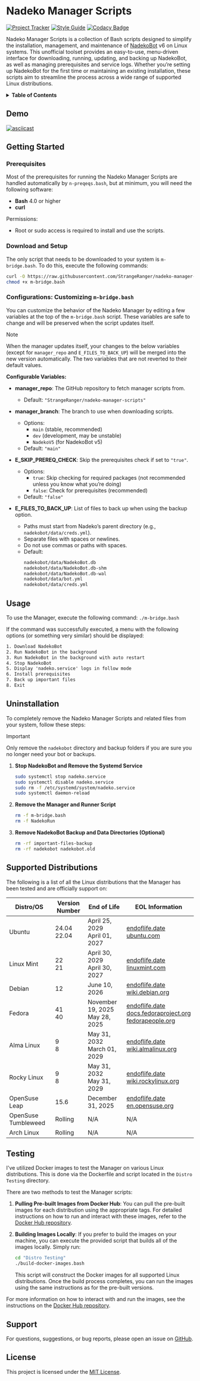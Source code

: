 # Nadeko Manager Scripts

[![Project Tracker](https://img.shields.io/badge/repo%20status-Project%20Tracker-lightgrey)](https://hthompson.dev/project-tracker#project-297718786)
[![Style Guide](https://img.shields.io/badge/code%20style-Style%20Guide-blueviolet)](https://bsg.hthompson.dev/)
[![Codacy Badge](https://app.codacy.com/project/badge/Grade/63b063408cea4065a5dbe8e7ba8fdfd2)](https://www.codacy.com/gh/StrangeRanger/nadeko-manager-scripts/dashboard?utm_source=github.com&utm_medium=referral&utm_content=StrangeRanger/nadeko-manager-scripts&utm_campaign=Badge_Grade)

Nadeko Manager Scripts is a collection of Bash scripts designed to simplify the installation, management, and maintenance of [NadekoBot](https://github.com/nadeko-bot/nadekobot) v6 on Linux systems. This unofficial toolset provides an easy-to-use, menu-driven interface for downloading, running, updating, and backing up NadekoBot, as well as managing prerequisites and service logs. Whether you’re setting up NadekoBot for the first time or maintaining an existing installation, these scripts aim to streamline the process across a wide range of supported Linux distributions.

<details>
<summary><strong>Table of Contents</strong></summary>

- [Nadeko Manager Scripts](#nadeko-manager-scripts)
  - [Demo](#demo)
  - [Getting Started](#getting-started)
    - [Prerequisites](#prerequisites)
    - [Download and Setup](#download-and-setup)
    - [Configurations: Customizing `m-bridge.bash`](#configurations-customizing-m-bridgebash)
  - [Usage](#usage)
  - [Uninstallation](#uninstallation)
  - [Supported Distributions](#supported-distributions)
  - [Testing](#testing)
  - [Support](#support)
  - [License](#license)

</details>

## Demo

[![asciicast](https://asciinema.hthompson.dev/a/3.svg)](https://asciinema.hthompson.dev/a/3)

## Getting Started

### Prerequisites

Most of the prerequisites for running the Nadeko Manager Scripts are handled automatically by `n-preqeqs.bash`, but at minimum, you will need the following software:

- **Bash** 4.0 or higher
- **curl**

Permissions:

- Root or sudo access is required to install and use the scripts.

### Download and Setup

The only script that needs to be downloaded to your system is `m-bridge.bash`. To do this, execute the following commands:

```bash
curl -O https://raw.githubusercontent.com/StrangeRanger/nadeko-manager-scripts/main/m-bridge.bash
chmod +x m-bridge.bash
```

### Configurations: Customizing `m-bridge.bash`

You can customize the behavior of the Nadeko Manager by editing a few variables at the top of the `m-bridge.bash` script. These variables are safe to change and will be preserved when the script updates itself.

> [!NOTE]
> When the manager updates itself, your changes to the below variables (except for `manager_repo` and `E_FILES_TO_BACK_UP`) will be merged into the new version automatically. The two variables that are not reverted to their default values.

**Configurable Variables:**

- **manager_repo**: The GitHub repository to fetch manager scripts from.
  - Default: `"StrangeRanger/nadeko-manager-scripts"`

- **manager_branch**: The branch to use when downloading scripts.
  - Options:
    - `main` (stable, recommended)
    - `dev` (development, may be unstable)
    - `NadekoV5` (for NadekoBot v5)
  - Default: `"main"`

- **E_SKIP_PREREQ_CHECK**: Skip the prerequisites check if set to `"true"`.
  - Options:
    - `true`: Skip checking for required packages (not recommended unless you know what you’re doing)
    - `false`: Check for prerequisites (recommended)
  - Default: `"false"`

- **E_FILES_TO_BACK_UP**: List of files to back up when using the backup option.
  - Paths must start from Nadeko’s parent directory (e.g., `nadekobot/data/creds.yml`).
  - Separate files with spaces or newlines.
  - Do not use commas or paths with spaces.
  - Default:
    ```bash
    nadekobot/data/NadekoBot.db
    nadekobot/data/NadekoBot.db-shm
    nadekobot/data/NadekoBot.db-wal
    nadekobot/data/bot.yml
    nadekobot/data/creds.yml
    ```

## Usage

To use the Manager, execute the following command: `./m-bridge.bash`

If the command was successfully executed, a menu with the following options (or something very similar) should be displayed:

```txt
1. Download NadekoBot
2. Run NadekoBot in the background
3. Run NadekoBot in the background with auto restart
4. Stop NadekoBot
5. Display 'nadeko.service' logs in follow mode
6. Install prerequisites
7. Back up important files
8. Exit
```

## Uninstallation

To completely remove the Nadeko Manager Scripts and related files from your system, follow these steps:

> [!IMPORTANT]
> Only remove the `nadekobot` directory and backup folders if you are sure you no longer need your bot or backups.

1. **Stop NadekoBot and Remove the Systemd Service**
   ```bash
   sudo systemctl stop nadeko.service
   sudo systemctl disable nadeko.service
   sudo rm -f /etc/systemd/system/nadeko.service
   sudo systemctl daemon-reload
   ```

2. **Remove the Manager and Runner Script**
   ```bash
   rm -f m-bridge.bash
   rm -f NadekoRun
   ```

3. **Remove NadekoBot Backup and Data Directories (Optional)**
   ```bash
   rm -rf important-files-backup
   rm -rf nadekobot nadekobot.old
   ```

## Supported Distributions

The following is a list of all the Linux distributions that the Manager has been tested and are officially support on:

| Distro/OS           | Version Number | End of Life                       | EOL Information                                                                                                                                                                                        |
| ------------------- | -------------- | --------------------------------- | ------------------------------------------------------------------------------------------------------------------------------------------------------------------------------------------------------ |
| Ubuntu              | 24.04<br>22.04 | April 25, 2029<br>April 01, 2027  | [endoflife.date](https://endoflife.date/ubuntu)<br>[ubuntu.com](https://ubuntu.com/about/release-cycle)                                                                                                |
| Linux Mint          | 22<br>21       | April 30, 2029<br>April 30, 2027  | [endoflife.date](https://endoflife.date/linuxmint)<br>[linuxmint.com](https://linuxmint.com/download_all.php)                                                                                          |
| Debian              | 12             | June 10, 2026                     | [endoflife.date](https://endoflife.date/debian)<br>[wiki.debian.org](https://wiki.debian.org/DebianReleases)                                                                                           |
| Fedora              | 41<br>40       | November 19, 2025<br>May 28, 2025 | [endoflife.date](https://endoflife.date/fedora)<br>[docs.fedoraproject.org](https://docs.fedoraproject.org/en-US/releases/lifecycle/)<br>[fedorapeople.org](https://fedorapeople.org/groups/schedule/) |
| Alma Linux          | 9<br>8         | May 31, 2032<br>March 01, 2029    | [endoflife.date](https://endoflife.date/almalinux)<br>[wiki.almalinux.org](https://wiki.almalinux.org/release-notes/)                                                                                  |
| Rocky Linux         | 9<br>8         | May 31, 2032<br>May 31, 2029      | [endoflife.date](https://endoflife.date/rockylinux)<br>[wiki.rockylinux.org](https://wiki.rockylinux.org/rocky/version/)                                                                               |
| OpenSuse Leap       | 15.6           | December 31, 2025                 | [endoflife.date](https://endoflife.date/opensuse)<br>[en.opensuse.org](https://en.opensuse.org/Lifetime)                                                                                               |
| OpenSuse Tumbleweed | Rolling        | N/A                               | N/A                                                                                                                                                                                                    |
| Arch Linux          | Rolling        | N/A                               | N/A                                                                                                                                                                                                    |

## Testing

I've utilized Docker images to test the Manager on various Linux distributions. This is done via the Dockerfile and script located in the `Distro Testing` directory.

There are two methods to test the Manager scripts:

1. **Pulling Pre-built Images from Docker Hub**: You can pull the pre-built images for each distribution using the appropriate tags. For detailed instructions on how to run and interact with these images, refer to the [Docker Hub repository](https://hub.docker.com/r/strangeranger/nadeko-manager-testing).
2. **Building Images Locally**: If you prefer to build the images on your machine, you can execute the provided script that builds all of the images locally. Simply run:

   ```bash
   cd "Distro Testing"
   ./build-docker-images.bash
   ```

   This script will construct the Docker images for all supported Linux distributions. Once the build process completes, you can run the images using the same instructions as for the pre-built versions.

For more information on how to interact with and run the images, see the instructions on the [Docker Hub repository](https://hub.docker.com/r/strangeranger/nadeko-manager-testing).

## Support

For questions, suggestions, or bug reports, please open an issue on [GitHub](https://github.com/StrangeRanger/mass-git/issues).

## License

This project is licensed under the [MIT License](LICENSE).
